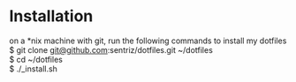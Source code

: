# Installation 
on a *nix machine with git, run the following commands to install my dotfiles  
    $ git clone git@github.com:sentriz/dotfiles.git ~/dotfiles  
    $ cd ~/dotfiles  
    $ ./_install.sh  
